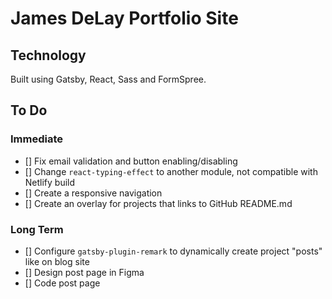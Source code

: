 # James DeLay Portfolio Site

## Technology

Built using Gatsby, React, Sass and FormSpree.

## To Do

### Immediate

- [] Fix email validation and button enabling/disabling
- [] Change `react-typing-effect` to another module, not compatible with Netlify build
- [] Create a responsive navigation
- [] Create an overlay for projects that links to GitHub README.md

### Long Term

- [] Configure `gatsby-plugin-remark` to dynamically create project "posts" like on blog site
- [] Design post page in Figma
- [] Code post page
